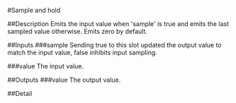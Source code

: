 #Sample and hold

##Description
Emits the input value when 'sample' is true and emits the last sampled value otherwise. Emits zero by default.

##Inputs
###sample
Sending true to this slot updated the output value to match the input value, false inhibits input sampling.

###value
The input value.

##Outputs
###value
The output value.

##Detail

